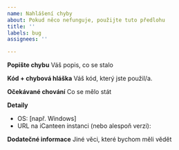 ```yaml
---
name: Nahlášení chyby
about: Pokud něco nefunguje, použijte tuto předlohu
title: ''
labels: bug
assignees: ''

---
```


**Popište chybu**
Váš popis, co se stalo

**Kód + chybová hláška**
Váš kód, který jste použil/a.

**Očekávané chování**
Co se mělo stát

**Detaily**
 - OS: [např. Windows]
- URL na iCanteen instanci (nebo alespoň verzi):

**Dodatečné informace**
Jiné věci, které bychom měli vědět

